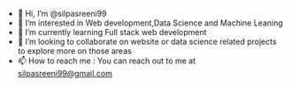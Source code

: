 - 👋 Hi, I’m @silpasreeni99
- 👀 I’m interested in Web development,Data Science and Machine Leaning
- 🌱 I’m currently learning Full stack web development
- 💞️ I’m looking to collaborate on website or data science related projects to explore more on those areas
- 📫 How to reach me : You can reach out to me at silpasreeni99@gmail.com

<!---
silpasreeni99/silpasreeni99 is a ✨ special ✨ repository because its `README.md` (this file) appears on your GitHub profile.
You can click the Preview link to take a look at your changes.
--->
